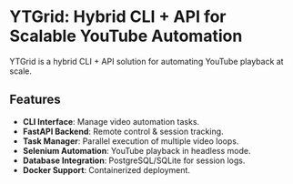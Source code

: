# YTGrid: Hybrid CLI + API for Scalable YouTube Automation

YTGrid is a hybrid CLI + API solution for automating YouTube playback at scale.

## Features
- **CLI Interface**: Manage video automation tasks.
- **FastAPI Backend**: Remote control & session tracking.
- **Task Manager**: Parallel execution of multiple video loops.
- **Selenium Automation**: YouTube playback in headless mode.
- **Database Integration**: PostgreSQL/SQLite for session logs.
- **Docker Support**: Containerized deployment.